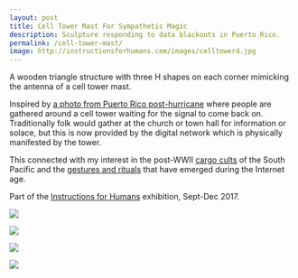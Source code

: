 ```yaml
---
layout: post
title: Cell Tower Mast For Sympathetic Magic
description: Sculpture responding to data blackouts in Puerto Rico.
permalink: /cell-tower-mast/
image: http://instructionsforhumans.com/images/celltower4.jpg
---
```


A wooden triangle structure with three H shapes on each corner mimicking the antenna of a cell tower mast. 

Inspired by [a photo from Puerto Rico post-hurricane](https://www.theatlantic.com/photo/2017/09/disconnected-by-disasterphotos-from-a-battered-puerto-rico/540975/#img08) where people are gathered around a cell tower waiting for the signal to come back on. Traditionally folk would gather at the church or town hall for information or solace, but this is now provided by the digital network which is physically manifested by the tower. 

This connected with my interest in the post-WWII [cargo cults](https://en.wikipedia.org/wiki/Cargo_cult) of the South Pacific and the [gestures and rituals](http://curiousrituals.nearfuturelaboratory.com) that have emerged during the Internet age. 

Part of the [Instructions for Humans](http://instructionsforhumans.com/) exhibition, Sept-Dec 2017.

![](http://instructionsforhumans.com/images/celltower4.jpg)

![](http://instructionsforhumans.com/images/celltower2.jpg)

[![](http://instructionsforhumans.com/images/puerto-rico-celltower.jpg)](https://www.theatlantic.com/photo/2017/09/disconnected-by-disasterphotos-from-a-battered-puerto-rico/540975/#img08)

![](http://instructionsforhumans.com/images/celltower3.jpg)